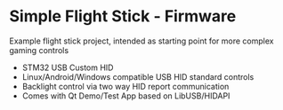 # Simple Flight Stick - Firmware

Example flight stick project, intended as starting point for more complex gaming controls
- STM32 USB Custom HID
- Linux/Android/Windows compatible USB HID standard controls
- Backlight control via two way HID report communication
- Comes with Qt Demo/Test App based on LibUSB/HIDAPI